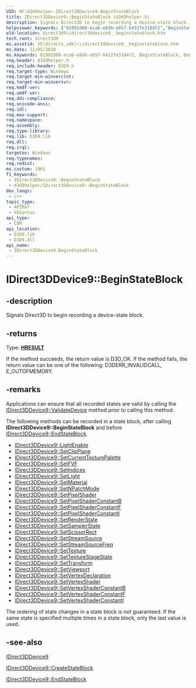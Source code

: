 ```yaml
---
UID: NF:d3d9helper.IDirect3DDevice9.BeginStateBlock
title: IDirect3DDevice9::BeginStateBlock (d3d9helper.h)
description: Signals Direct3D to begin recording a device-state block.
helpviewer_keywords: ["01991d00-eca6-e8db-e657-6432fe3184f2","BeginStateBlock","BeginStateBlock method [Direct3D 9]","BeginStateBlock method [Direct3D 9]","IDirect3DDevice9 interface","IDirect3DDevice9 interface [Direct3D 9]","BeginStateBlock method","IDirect3DDevice9.BeginStateBlock","IDirect3DDevice9::BeginStateBlock","d3d9helper/IDirect3DDevice9::BeginStateBlock","direct3d9.idirect3ddevice9__beginstateblock"]
old-location: direct3d9\idirect3ddevice9__beginstateblock.htm
tech.root: direct3d9
ms.assetid: VS|directx_sdk|~\idirect3ddevice9__beginstateblock.htm
ms.date: 12/05/2018
ms.keywords: 01991d00-eca6-e8db-e657-6432fe3184f2, BeginStateBlock, BeginStateBlock method [Direct3D 9], BeginStateBlock method [Direct3D 9],IDirect3DDevice9 interface, IDirect3DDevice9 interface [Direct3D 9],BeginStateBlock method, IDirect3DDevice9.BeginStateBlock, IDirect3DDevice9::BeginStateBlock, d3d9helper/IDirect3DDevice9::BeginStateBlock, direct3d9.idirect3ddevice9__beginstateblock
req.header: d3d9helper.h
req.include-header: D3D9.h
req.target-type: Windows
req.target-min-winverclnt: 
req.target-min-winversvr: 
req.kmdf-ver: 
req.umdf-ver: 
req.ddi-compliance: 
req.unicode-ansi: 
req.idl: 
req.max-support: 
req.namespace: 
req.assembly: 
req.type-library: 
req.lib: D3D9.lib
req.dll: 
req.irql: 
targetos: Windows
req.typenames: 
req.redist: 
ms.custom: 19H1
f1_keywords:
 - IDirect3DDevice9::BeginStateBlock
 - d3d9helper/IDirect3DDevice9::BeginStateBlock
dev_langs:
 - c++
topic_type:
 - APIRef
 - kbSyntax
api_type:
 - COM
api_location:
 - D3D9.lib
 - D3D9.dll
api_name:
 - IDirect3DDevice9.BeginStateBlock
---
```


# IDirect3DDevice9::BeginStateBlock


## -description

Signals Direct3D to begin recording a device-state block.



## -returns

Type: <b><a href="/windows/win32/com/structure-of-com-error-codes">HRESULT</a></b>

If the method succeeds, the return value is D3D_OK. If the method fails, the return value can be one of the following: D3DERR_INVALIDCALL, E_OUTOFMEMORY.

## -remarks

Applications can ensure that all recorded states are valid by calling the <a href="/windows/desktop/api/d3d9/nf-d3d9-idirect3ddevice9-validatedevice">IDirect3DDevice9::ValidateDevice</a> method prior to calling this method.

The following methods can be recorded in a state block, after calling <b>IDirect3DDevice9::BeginStateBlock</b> and before <a href="/windows/desktop/api/d3d9/nf-d3d9-idirect3ddevice9-endstateblock">IDirect3DDevice9::EndStateBlock</a>. 

<ul>
<li>
<a href="/windows/desktop/api/d3d9/nf-d3d9-idirect3ddevice9-lightenable">IDirect3DDevice9::LightEnable</a>
</li>
<li>
<a href="/windows/desktop/api/d3d9/nf-d3d9-idirect3ddevice9-setclipplane">IDirect3DDevice9::SetClipPlane</a>
</li>
<li>
<a href="/windows/desktop/api/d3d9/nf-d3d9-idirect3ddevice9-setcurrenttexturepalette">IDirect3DDevice9::SetCurrentTexturePalette</a>
</li>
<li>
<a href="/windows/desktop/api/d3d9/nf-d3d9-idirect3ddevice9-setfvf">IDirect3DDevice9::SetFVF</a>
</li>
<li>
<a href="/windows/desktop/api/d3d9helper/nf-d3d9helper-idirect3ddevice9-setindices">IDirect3DDevice9::SetIndices</a>
</li>
<li>
<a href="/windows/desktop/api/d3d9helper/nf-d3d9helper-idirect3ddevice9-setlight">IDirect3DDevice9::SetLight</a>
</li>
<li>
<a href="/windows/desktop/api/d3d9helper/nf-d3d9helper-idirect3ddevice9-setmaterial">IDirect3DDevice9::SetMaterial</a>
</li>
<li>
<a href="/windows/desktop/api/d3d9helper/nf-d3d9helper-idirect3ddevice9-setnpatchmode">IDirect3DDevice9::SetNPatchMode</a>
</li>
<li>
<a href="/windows/desktop/api/d3d9helper/nf-d3d9helper-idirect3ddevice9-setpixelshader">IDirect3DDevice9::SetPixelShader</a>
</li>
<li>
<a href="/windows/desktop/api/d3d9helper/nf-d3d9helper-idirect3ddevice9-setpixelshaderconstantb">IDirect3DDevice9::SetPixelShaderConstantB</a>
</li>
<li>
<a href="/windows/desktop/api/d3d9helper/nf-d3d9helper-idirect3ddevice9-setpixelshaderconstantf">IDirect3DDevice9::SetPixelShaderConstantF</a>
</li>
<li>
<a href="/windows/desktop/api/d3d9helper/nf-d3d9helper-idirect3ddevice9-setpixelshaderconstanti">IDirect3DDevice9::SetPixelShaderConstantI</a>
</li>
<li>
<a href="/windows/desktop/api/d3d9helper/nf-d3d9helper-idirect3ddevice9-setrenderstate">IDirect3DDevice9::SetRenderState</a>
</li>
<li>
<a href="/windows/desktop/api/d3d9/nf-d3d9-idirect3ddevice9-setsamplerstate">IDirect3DDevice9::SetSamplerState</a>
</li>
<li>
<a href="/windows/desktop/api/d3d9helper/nf-d3d9helper-idirect3ddevice9-setscissorrect">IDirect3DDevice9::SetScissorRect</a>
</li>
<li>
<a href="/windows/desktop/api/d3d9helper/nf-d3d9helper-idirect3ddevice9-setstreamsource">IDirect3DDevice9::SetStreamSource</a>
</li>
<li>
<a href="/windows/desktop/api/d3d9helper/nf-d3d9helper-idirect3ddevice9-setstreamsourcefreq">IDirect3DDevice9::SetStreamSourceFreq</a>
</li>
<li>
<a href="/windows/desktop/api/d3d9helper/nf-d3d9helper-idirect3ddevice9-settexture">IDirect3DDevice9::SetTexture</a>
</li>
<li>
<a href="/windows/desktop/api/d3d9helper/nf-d3d9helper-idirect3ddevice9-settexturestagestate">IDirect3DDevice9::SetTextureStageState</a>
</li>
<li>
<a href="/windows/desktop/api/d3d9helper/nf-d3d9helper-idirect3ddevice9-settransform">IDirect3DDevice9::SetTransform</a>
</li>
<li>
<a href="/windows/desktop/api/d3d9helper/nf-d3d9helper-idirect3ddevice9-setviewport">IDirect3DDevice9::SetViewport</a>
</li>
<li>
<a href="/windows/desktop/api/d3d9helper/nf-d3d9helper-idirect3ddevice9-setvertexdeclaration">IDirect3DDevice9::SetVertexDeclaration</a>
</li>
<li>
<a href="/windows/desktop/api/d3d9helper/nf-d3d9helper-idirect3ddevice9-setvertexshader">IDirect3DDevice9::SetVertexShader</a>
</li>
<li>
<a href="/windows/desktop/api/d3d9helper/nf-d3d9helper-idirect3ddevice9-setvertexshaderconstantb">IDirect3DDevice9::SetVertexShaderConstantB</a>
</li>
<li>
<a href="/windows/desktop/api/d3d9helper/nf-d3d9helper-idirect3ddevice9-setvertexshaderconstantf">IDirect3DDevice9::SetVertexShaderConstantF</a>
</li>
<li>
<a href="/windows/desktop/api/d3d9helper/nf-d3d9helper-idirect3ddevice9-setvertexshaderconstanti">IDirect3DDevice9::SetVertexShaderConstantI</a>
</li>
</ul>
The ordering of state changes in a state block is not guaranteed. If the same state is specified multiple times in a state block, only the last value is used.

## -see-also

<a href="/windows/desktop/api/d3d9helper/nn-d3d9helper-idirect3ddevice9">IDirect3DDevice9</a>



<a href="/windows/desktop/api/d3d9/nf-d3d9-idirect3ddevice9-createstateblock">IDirect3DDevice9::CreateStateBlock</a>



<a href="/windows/desktop/api/d3d9/nf-d3d9-idirect3ddevice9-endstateblock">IDirect3DDevice9::EndStateBlock</a>
